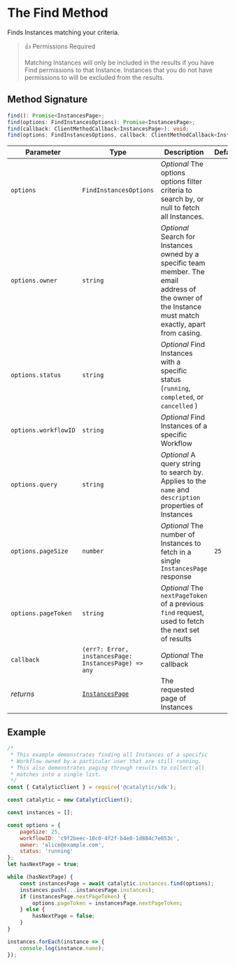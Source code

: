 # The Find Method

Finds Instances matching your criteria.

> 👍 Permissions Required
>
> Matching Instances will only be included in the results if you have Find permissions to that Instance. Instances that you do not have permissions to will be excluded from the results.

## Method Signature

```typescript
find(): Promise<InstancesPage>;
find(options: FindInstancesOptions): Promise<InstancesPage>;
find(callback: ClientMethodCallback<InstancesPage>): void;
find(options: FindInstancesOptions, callback: ClientMethodCallback<InstancesPage>): void;
```

| Parameter            | Type                                                 | Description                                                                                                                                                | Default |
| -------------------- | ---------------------------------------------------- | ---------------------------------------------------------------------------------------------------------------------------------------------------------- | ------- |
| `options`            | `FindInstancesOptions`                               | _Optional_ The options options filter criteria to search by, or null to fetch all Instances.                                                               |         |
| `options.owner`      | `string`                                             | _Optional_ Search for Instances owned by a specific team member. The email <br>address of the owner of the Instance must match exactly, apart from casing. |         |
| `options.status`     | `string`                                             | _Optional_ Find Instances with a specific status (`running`, `completed`, or `cancelled` )                                                                 |         |
| `options.workflowID` | `string`                                             | _Optional_ Find Instances of a specific Workflow                                                                                                           |         |
| `options.query`      | `string`                                             | _Optional_ A query string to search by. Applies to the `name` and `description`<br>properties of Instances                                                 |         |
| `options.pageSize`   | `number`                                             | _Optional_ The number of Instances to fetch in a single `InstancesPage` response                                                                           | `25`    |
| `options.pageToken`  | `string`                                             | _Optional_ The `nextPageToken` of a previous `find` request, used to fetch the next set of results                                                         |         |
| `callback`           | `(err?: Error, instancesPage: InstancesPage) => any` | _Optional_ The callback                                                                                                                                    |         |
| _returns_            | [`InstancesPage`](doc:the-instancespage-entity-node) | The requested page of Instances                                                                                                                            |         |

## Example

```js
/*
 * This example demonstrates finding all Instances of a specific
 * Workflow owned by a particular user that are still running.
 * This also demonstrates paging through results to collect all
 * matches into a single list.
 */
const { CatalyticClient } = require('@catalytic/sdk');

const catalytic = new CatalyticClient();

const instances = [];

const options = {
    pageSize: 25,
    workflowID: 'c9f2beec-10c0-4f2f-b4e0-1d884c7e053c',
    owner: 'alice@example.com',
    status: 'running'
};
let hasNextPage = true;

while (hasNextPage) {
    const instancesPage = await catalytic.instances.find(options);
    instances.push(...instancesPage.instances);
    if (instancesPage.nextPageToken) {
        options.pageToken = instancesPage.nextPageToken;
    } else {
        hasNextPage = false;
    }
}

instances.forEach(instance => {
    console.log(instance.name);
});
```
